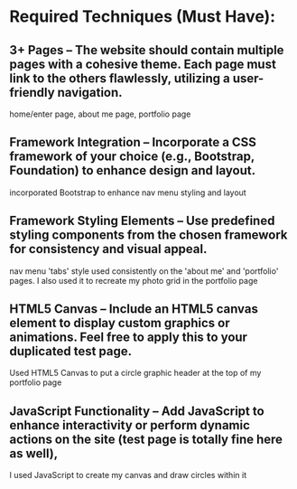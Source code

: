 # Required Techniques (Must Have):

## 3+ Pages – The website should contain multiple pages with a cohesive theme. Each page must link to the others flawlessly, utilizing a user-friendly navigation.

home/enter page, about me page, portfolio page

## Framework Integration – Incorporate a CSS framework of your choice (e.g., Bootstrap, Foundation) to enhance design and layout.

incorporated Bootstrap to enhance nav menu styling and layout

## Framework Styling Elements – Use predefined styling components from the chosen framework for consistency and visual appeal.

nav menu 'tabs' style used consistently on the 'about me' and 'portfolio' pages. I also used it to recreate my photo grid in the portfolio page

## HTML5 Canvas – Include an HTML5 canvas element to display custom graphics or animations. Feel free to apply this to your duplicated test page.

Used HTML5 Canvas to put a circle graphic header at the top of my portfolio page

## JavaScript Functionality – Add JavaScript to enhance interactivity or perform dynamic actions on the site (test page is totally fine here as well),

I used JavaScript to create my canvas and draw circles within it